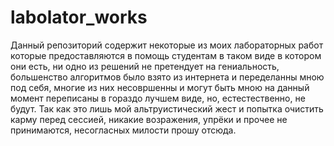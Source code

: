 # labolator_works
Данный репозиторий содержит некоторые из моих лабораторных работ которые предоставляются в помощь студентам в таком виде в котором они есть, ни одно из решений не претендует на гениальность, большенство алгоритмов было взято из интернета и переделанны мною под себя, многие из них несовршенны и могут быть мною на данный момент переписаны в гораздо лучшем виде, но, естестественно, не будут. Так как это лишь мой альтруистический жест и попытка очистить карму перед сессией, никакие возражения, упрёки и прочее не принимаются, несогласных милости прошу отсюда.
